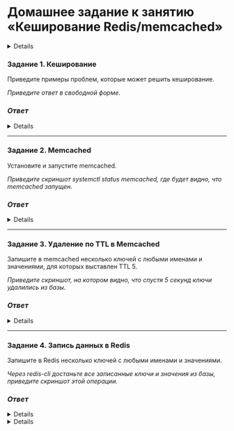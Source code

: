 # Домашнее задание к занятию «Кеширование Redis/memcached»

<details>

### Инструкция по выполнению домашнего задания

1. Сделайте fork [репозитория c шаблоном решения](https://github.com/netology-code/sys-pattern-homework) к себе в Github и переименуйте его по названию или номеру занятия, например, https://github.com/имя-вашего-репозитория/gitlab-hw или https://github.com/имя-вашего-репозитория/8-03-hw).
2. Выполните клонирование этого репозитория к себе на ПК с помощью команды `git clone`.
3. Выполните домашнее задание и заполните у себя локально этот файл README.md:
   - впишите вверху название занятия и ваши фамилию и имя;
   - в каждом задании добавьте решение в требуемом виде: текст/код/скриншоты/ссылка;
   - для корректного добавления скриншотов воспользуйтесь инструкцией [«Как вставить скриншот в шаблон с решением»](https://github.com/netology-code/sys-pattern-homework/blob/main/screen-instruction.md);
   - при оформлении используйте возможности языка разметки md. Коротко об этом можно посмотреть в [инструкции по MarkDown](https://github.com/netology-code/sys-pattern-homework/blob/main/md-instruction.md).
4. После завершения работы над домашним заданием сделайте коммит (`git commit -m "comment"`) и отправьте его на Github (`git push origin`).
5. Для проверки домашнего задания преподавателем в личном кабинете прикрепите и отправьте ссылку на решение в виде md-файла в вашем Github.
6. Любые вопросы задавайте в чате учебной группы и/или в разделе «Вопросы по заданию» в личном кабинете.

Желаем успехов в выполнении домашнего задания.

---
</details>

### Задание 1. Кеширование 

Приведите примеры проблем, которые может решить кеширование. 

*Приведите ответ в свободной форме.*

### *Ответ* 

<details>

В сфере вычислительной обработки данных кэш – это высокоскоростной уровень хранения, на котором требуемый набор данных имеет временный характер. Доступ к данным осуществляется значительно быстрее, чем к основному месту их хранения. С помощью кэширования становится возможным эффективное повторное использование ранее полученных или вычисленных данных.
Данные в кэше обычно хранятся на устройстве с быстрым доступом, таком как ОЗУ и могут использоваться совместно с программными компонентами. Основная функция кэша – ускорение процесса извлечения данных. Он избавляет от необходимости обращаться к менее скоростному базовому уровню хранения.
Небольшой объем памяти кэша компенсируется высокой скоростью доступа. В кэше обычно хранится только требуемый набор данных, причем временно, в отличие от баз данных, где данные обычно хранятся полностью и постоянно.
Кэш используется на разных технологических уровнях, включая операционные системы, сетевые уровни, в том числе сети доставки контента (CDN) и DNS, интернет-приложения и базы данных. С помощью кэширования можно значительно сократить задержки и повысить производительность операций ввода-вывода в секунду для многих рабочих нагрузок приложений с большой нагрузкой на чтение,игровых ресурсов, порталов для распространения мультимедиа и социальных сетей. Кэшировать можно результаты запросов к базам данных, вычислений, которые требовательны к ресурсам, веб-артефакты, например файлы HTML, JavaScript и изображений. Рабочие нагрузки, требующие больших вычислительных мощностей для обработки наборов данных, могут эффективно использовать уровень данных в памяти в качестве кэша. В этих приложениях можно обращаться к очень большим наборам данных в режиме реального времени через кластеры машин, которые охватывают сотни узлов. 
К преимуществам кэширования можно отнести следущее:
- повышение производительности приложений;
- сокращение затрат на обращение к базам данных;
- снижение нагрузки на серверную часть;
- повышение пропускной способности операций чтения (количество операций ввода-вывода в секунду.

</details>

---

### Задание 2. Memcached

Установите и запустите memcached.

*Приведите скриншот systemctl status memcached, где будет видно, что memcached запущен.*

### *Ответ* 

<details>
</details>

---

### Задание 3. Удаление по TTL в Memcached

Запишите в memcached несколько ключей с любыми именами и значениями, для которых выставлен TTL 5. 

*Приведите скриншот, на котором видно, что спустя 5 секунд ключи удалились из базы.*

### *Ответ* 

<details>
</details>

---

### Задание 4. Запись данных в Redis

Запишите в Redis несколько ключей с любыми именами и значениями. 

*Через redis-cli достаньте все записанные ключи и значения из базы, приведите скриншот этой операции.*

### *Ответ* 

<details>
</details>

<details>

## Дополнительные задания (со звёздочкой*)
Эти задания дополнительные, то есть не обязательные к выполнению, и никак не повлияют на получение вами зачёта по этому домашнему заданию. Вы можете их выполнить, если хотите глубже разобраться в материале.

### Задание 5*. Работа с числами 

Запишите в Redis ключ key5 со значением типа "int" равным числу 5. Увеличьте его на 5, чтобы в итоге в значении лежало число 10.  

*Приведите скриншот, где будут проделаны все операции и будет видно, что значение key5 стало равно 10.*

</details>
